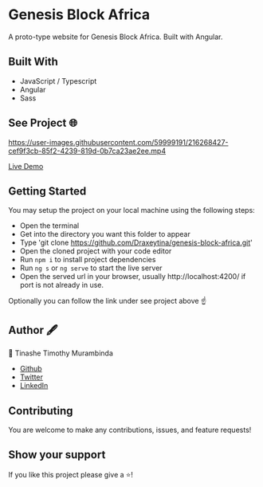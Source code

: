 # Genesis Block Africa
A proto-type website for Genesis Block Africa. Built with Angular.

## Built With
- JavaScript / Typescript
- Angular
- Sass

## See Project 🌐

https://user-images.githubusercontent.com/59999191/216268427-cef9f3cb-85f2-4239-819d-0b7ca23ae2ee.mp4

<a href="https://draxeytina.github.io/genesis-africa-block" target="_blank" rel="noreferrer noopener">Live Demo</a>


## Getting Started
You may setup the project on your local machine using the following steps:

- Open the terminal
- Get into the directory you want this folder to appear
- Type 'git clone https://github.com/Draxeytina/genesis-block-africa.git'
- Open the cloned project with your code editor
- Run `npm i` to install project dependencies
- Run `ng s` or `ng serve` to start the live server
- Open the served url in your browser, usually http://localhost:4200/ if port is not already in use.

Optionally you can follow the link under see project above ☝️

## Author 🖋️
👤 Tinashe Timothy Murambinda
* <a href="https://github.com/Draxeytina/" target="_blank">Github</a>
* <a href="https://twitter.com/tinamura2" target="_blank">Twitter</a>
* <a href="https://www.linkedin.com/in/timothy-tinashe-murambinda/" target="_blank">LinkedIn</a>

## Contributing
You are welcome to make any contributions, issues, and feature requests!

## Show your support
If you like this project please give a ⭐️!
